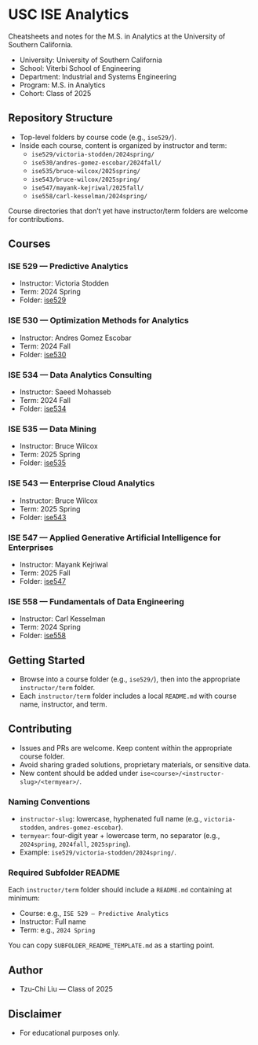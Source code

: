 # USC ISE Analytics

Cheatsheets and notes for the M.S. in Analytics at the University of Southern California.

- University: University of Southern California
- School: Viterbi School of Engineering
- Department: Industrial and Systems Engineering
- Program: M.S. in Analytics
- Cohort: Class of 2025

## Repository Structure
- Top-level folders by course code (e.g., `ise529/`).
- Inside each course, content is organized by instructor and term:
  - `ise529/victoria-stodden/2024spring/`
  - `ise530/andres-gomez-escobar/2024fall/`
  - `ise535/bruce-wilcox/2025spring/`
  - `ise543/bruce-wilcox/2025spring/`
  - `ise547/mayank-kejriwal/2025fall/`
  - `ise558/carl-kesselman/2024spring/`

Course directories that don’t yet have instructor/term folders are welcome for contributions.

## Courses

### ISE 529 — Predictive Analytics
- Instructor: Victoria Stodden
- Term: 2024 Spring
- Folder: [ise529](ise529/)

### ISE 530 — Optimization Methods for Analytics
- Instructor: Andres Gomez Escobar
- Term: 2024 Fall
- Folder: [ise530](ise530/)

### ISE 534 — Data Analytics Consulting
- Instructor: Saeed Mohasseb
- Term: 2024 Fall
- Folder: [ise534](ise534/)

### ISE 535 — Data Mining
- Instructor: Bruce Wilcox
- Term: 2025 Spring
- Folder: [ise535](ise535/)

### ISE 543 — Enterprise Cloud Analytics
- Instructor: Bruce Wilcox
- Term: 2025 Spring
- Folder: [ise543](ise543/)

### ISE 547 — Applied Generative Artificial Intelligence for Enterprises
- Instructor: Mayank Kejriwal
- Term: 2025 Fall
- Folder: [ise547](ise547/)

### ISE 558 — Fundamentals of Data Engineering
- Instructor: Carl Kesselman
- Term: 2024 Spring
- Folder: [ise558](ise558/)

## Getting Started
- Browse into a course folder (e.g., `ise529/`), then into the appropriate `instructor/term` folder.
- Each `instructor/term` folder includes a local `README.md` with course name, instructor, and term.

## Contributing
- Issues and PRs are welcome. Keep content within the appropriate course folder.
- Avoid sharing graded solutions, proprietary materials, or sensitive data.
- New content should be added under `ise<course>/<instructor-slug>/<termyear>/`.

### Naming Conventions
- `instructor-slug`: lowercase, hyphenated full name (e.g., `victoria-stodden`, `andres-gomez-escobar`).
- `termyear`: four-digit year + lowercase term, no separator (e.g., `2024spring`, `2024fall`, `2025spring`).
- Example: `ise529/victoria-stodden/2024spring/`.

### Required Subfolder README
Each `instructor/term` folder should include a `README.md` containing at minimum:
- Course: e.g., `ISE 529 — Predictive Analytics`
- Instructor: Full name
- Term: e.g., `2024 Spring`

You can copy `SUBFOLDER_README_TEMPLATE.md` as a starting point.

## Author
- Tzu-Chi Liu — Class of 2025

## Disclaimer
- For educational purposes only.
